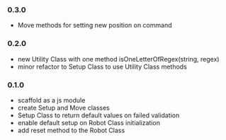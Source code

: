 ### 0.3.0
- Move methods for setting new position on command

### 0.2.0
- new Utility Class with one method isOneLetterOfRegex(string, regex)
- minor refactor to Setup Class to use Utility Class methods

### 0.1.0
- scaffold as a js module
- create Setup and Move classes
- Setup Class to return default values on failed validation
- enable default setup on Robot Class initialization
- add reset method to the Robot Class